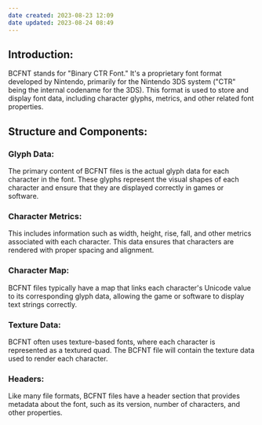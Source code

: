```yaml
---
date created: 2023-08-23 12:09
date updated: 2023-08-24 08:49
---
```


## **Introduction**:

BCFNT stands for "Binary CTR Font." It's a proprietary font format developed by Nintendo, primarily for the Nintendo 3DS system ("CTR" being the internal codename for the 3DS). This format is used to store and display font data, including character glyphs, metrics, and other related font properties.

## **Structure and Components**:

### **Glyph Data**:

The primary content of BCFNT files is the actual glyph data for each character in the font. These glyphs represent the visual shapes of each character and ensure that they are displayed correctly in games or software.

### **Character Metrics**:

This includes information such as width, height, rise, fall, and other metrics associated with each character. This data ensures that characters are rendered with proper spacing and alignment.

### **Character Map**:

BCFNT files typically have a map that links each character's Unicode value to its corresponding glyph data, allowing the game or software to display text strings correctly.

### **Texture Data**:

BCFNT often uses texture-based fonts, where each character is represented as a textured quad. The BCFNT file will contain the texture data used to render each character.

### **Headers**:

Like many file formats, BCFNT files have a header section that provides metadata about the font, such as its version, number of characters, and other properties.
